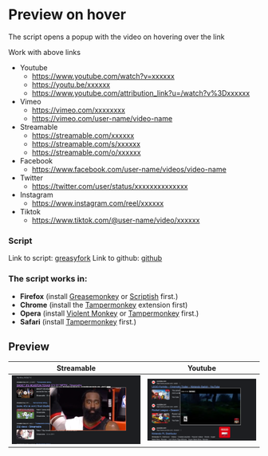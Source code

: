 # Preview on hover


The script opens a popup with the video on hovering over the link 

Work with above links
- Youtube
  - https://www.youtube.com/watch?v=xxxxxx
  - https://youtu.be/xxxxxx
  - https://www.youtube.com/attribution_link?u=/watch?v%3Dxxxxxx
- Vimeo
  - https://vimeo.com/xxxxxxxx
  - https://vimeo.com/user-name/video-name
- Streamable
  - https://streamable.com/xxxxxx
  - https://streamable.com/s/xxxxxx
  - https://streamable.com/o/xxxxxx
- Facebook
  - https://www.facebook.com/user-name/videos/video-name
- Twitter
  - https://twitter.com/user/status/xxxxxxxxxxxxxx
- Instagram
  - https://www.instagram.com/reel/xxxxxx
- Tiktok
  - https://www.tiktok.com/@user-name/video/xxxxxx


### Script

Link to script: [greasyfork](https://greasyfork.org/pl/scripts/419400-play-video-on-hover)
Link to github: [github](https://github.com/anwaro/on-hover-preview)


### The script works in:

- **Firefox** (install [Greasemonkey](https://addons.mozilla.org/pl/firefox/addon/greasemonkey/) or [Scriptish](https://addons.mozilla.org/pl/firefox/addon/scriptish/) first.)
- **Chrome** (install the [Tampermonkey](https://chrome.google.com/webstore/detail/tampermonkey/dhdgffkkebhmkfjojejmpbldmpobfkfo) extension first)
- **Opera** (install [Violent Monkey](https://addons.opera.com/en/extensions/details/violent-monkey/) or [Tampermonkey](https://addons.opera.com/pl/extensions/details/tampermonkey-beta/?display=en) first.)
- **Safari** (install [Tampermonkey](https://tampermonkey.net/) first.)


## Preview
| Streamable                         | Youtube                            |
|------------------------------------|------------------------------------|
| ![Preview](./assets/example-1.png) | ![Preview](./assets/example-2.png) |

